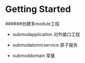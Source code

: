 # Getting Started

######创建多module工程
+ submodapplication
    对外接口工程

+ submodatomicservice
    原子服务

+ submoddomain
    常量
    
    
    




